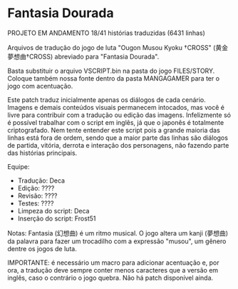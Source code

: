 # Fantasia Dourada

PROJETO EM ANDAMENTO 18/41 histórias traduzidas (6431 linhas)

Arquivos de tradução do jogo de luta "Ougon Musou Kyoku †CROSS" (黄金夢想曲†CROSS) abreviado para "Fantasia Dourada".

Basta substituir o arquivo VSCRIPT.bin na pasta do jogo FILES/STORY. Coloque também nossa fonte dentro da pasta MANGAGAMER para ter o jogo com acentuação.

Este patch traduz inicialmente apenas os diálogos de cada cenário. Imagens e demais conteúdos visuais permanecem intocados, mas você é livre para contribuir com a tradução ou edição das imagens.
Infelizmente só é possível trabalhar com o script em inglês, já que o japonês é totalmente criptografado. Nem tente entender este script pois a grande maioria das linhas está fora de ordem,
sendo que a maior parte das linhas são diálogos de partida, vitória, derrota e interação dos personagens, não fazendo parte das histórias principais.

Equipe:
- Tradução: Deca
- Edição: ????
- Revisão: ????
- Testes: ????
- Limpeza do script: Deca
- Inserção do script: Frost51

Notas: 
Fantasia (幻想曲) é um ritmo musical. O jogo altera um kanji (夢想曲) da palavra para fazer um trocadilho com a expressão "musou", um gênero dentre os jogos de luta.

IMPORTANTE: é necessário um macro para adicionar acentuação e, por ora, a tradução deve sempre conter menos caracteres que a versão em inglês, caso o contrário o jogo quebra. Não há patch disponível ainda.
